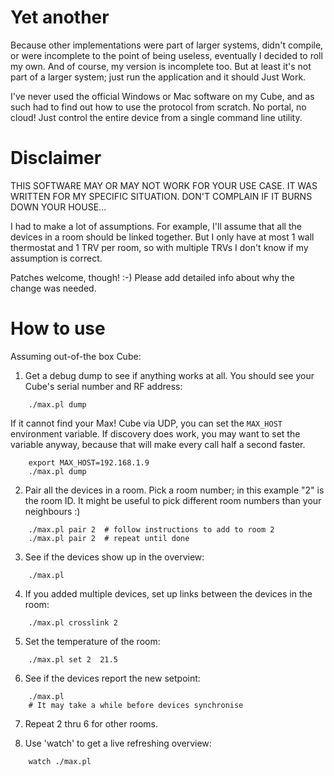 # Yet another

Because other implementations were part of larger systems, didn't compile, or
were incomplete to the point of being useless, eventually I decided to roll my
own. And of course, my version is incomplete too. But at least it's not part
of a larger system; just run the application and it should Just Work.

I've never used the official Windows or Mac software on my Cube, and as such
had to find out how to use the protocol from scratch. No portal, no cloud!
Just control the entire device from a single command line utility.

# Disclaimer

THIS SOFTWARE MAY OR MAY NOT WORK FOR YOUR USE CASE. IT WAS WRITTEN FOR MY
SPECIFIC SITUATION. DON'T COMPLAIN IF IT BURNS DOWN YOUR HOUSE...

I had to make a lot of assumptions. For example, I'll assume that all the
devices in a room should be linked together. But I only have at most 1 wall
thermostat and 1 TRV per room, so with multiple TRVs I don't know if my
assumption is correct.

Patches welcome, though! :-)
Please add detailed info about why the change was needed.

# How to use

Assuming out-of-the box Cube:

1. Get a debug dump to see if anything works at all. You should
see your Cube's serial number and RF address:

```
    ./max.pl dump
```

  If it cannot find your Max! Cube via UDP, you can set the `MAX_HOST`
  environment variable. If discovery does work, you may want to set the
  variable anyway, because that will make every call half a second faster.

```
    export MAX_HOST=192.168.1.9
    ./max.pl dump
```

2. Pair all the devices in a room. Pick a room number; in this example "2"
is the room ID. It might be useful to pick different room numbers than
your neighbours :)

```
    ./max.pl pair 2  # follow instructions to add to room 2
    ./max.pl pair 2  # repeat until done
```

3. See if the devices show up in the overview:

```
    ./max.pl
```

4. If you added multiple devices, set up links between the devices in the
room:

```
    ./max.pl crosslink 2
```

5. Set the temperature of the room:

```
    ./max.pl set 2  21.5
```

6. See if the devices report the new setpoint:

```
    ./max.pl
    # It may take a while before devices synchronise
```

7. Repeat 2 thru 6 for other rooms.

8. Use 'watch' to get a live refreshing overview:

```
    watch ./max.pl
```


